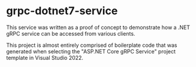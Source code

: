 ﻿# grpc-dotnet7-service

This service was written as a proof of concept to demonstrate how a .NET gRPC service can be accessed from various clients.

This project is almost entirely comprised of boilerplate code that was generated when selecting the "ASP.NET Core gRPC Service" project template in Visual Studio 2022.
